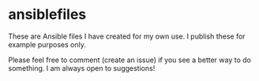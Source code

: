 # ansiblefiles

These are Ansible files I have created for my own use. I publish these for example purposes only.

Please feel free to comment (create an issue) if you see a better way to do something. I am always open to suggestions!
